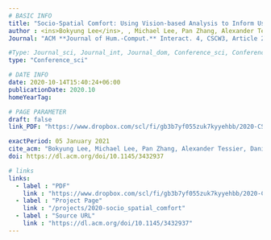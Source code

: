 ```yaml
---
# BASIC INFO
title: "Socio-Spatial Comfort: Using Vision-based Analysis to Inform User-Centred Human-Building Interactions"
author : <ins>Bokyung Lee</ins>, , Michael Lee, Pan Zhang, Alexander Tessier, Daniel Saakes, Azam Khan.
Journal: "ACM **Journal of Hum.-Comput.** Interact. 4, CSCW3, Article 238 (December 2020), 33 pages. <span style='color: blue;'>**Best Paper Award (Top 1%)**</span>"

#Type: Journal_sci, Journal_int, Journal_dom, Conference_sci, Conference_int, conference_dom
type: "Conference_sci"

# DATE INFO
date: 2020-10-14T15:40:24+06:00
publicationDate: 2020.10
homeYearTag: 

# PAGE PARAMETER
draft: false
link_PDF: "https://www.dropbox.com/scl/fi/gb3b7yf055zuk7kyyehbb/2020-CSCW.pdf?rlkey=0lo5vwludhp2edhsw47zyfj8i&dl=0"

exactPeriod: 05 January 2021
cite_acm: "Bokyung Lee, Michael Lee, Pan Zhang, Alexander Tessier, Daniel Saakes, and Azam Khan. 2021. Socio-Spatial Comfort: Using Vision-based Analysis to Inform User-Centred Human-Building Interactions. Proc. ACM Hum.-Comput. Interact. 4, CSCW3, Article 238 (December 2020), 33 pages."
doi: https://dl.acm.org/doi/10.1145/3432937

# links
links:
  - label : "PDF"
    link : "https://www.dropbox.com/scl/fi/gb3b7yf055zuk7kyyehbb/2020-CSCW.pdf?rlkey=0lo5vwludhp2edhsw47zyfj8i&dl=0"
  - label : "Project Page"
    link : "/projects/2020-socio_spatial_comfort"
  - label : "Source URL"
    link : "https://dl.acm.org/doi/10.1145/3432937"
---
```


